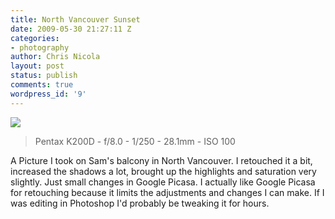 ```yaml
---
title: North Vancouver Sunset
date: 2009-05-30 21:27:11 Z
categories:
- photography
author: Chris Nicola
layout: post
status: publish
comments: true
wordpress_id: '9'
---
```


![][1]

> Pentax K200D - f/8.0 - 1/250 - 28.1mm - ISO 100

A Picture I took on Sam's balcony in North Vancouver. I retouched it a bit, increased the shadows a lot, brought up the highlights and saturation very slightly. Just small changes in Google Picasa. I actually like Google Picasa for retouching because it limits the adjustments and changes I can make. If I was editing in Photoshop I'd probably be tweaking it for hours.

   [1]: /media/blogs/photo/Sunset_North_Van_Blog.jpg

